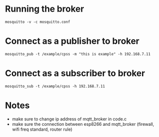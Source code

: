 # Running the broker
`mosquitto -v -c mosquitto.conf`

# Connect as a publisher to broker
`mosquitto_pub -t /example/cpss -m "this is example" -h 192.168.7.11`

# Connect as a subscriber to broker 
`mosquitto_sub -t /example/cpss -h 192.168.7.11`

# Notes
- make sure to change ip address of mqtt_broker in code.c
- make sure the connection between esp8266 and mqtt_broker (firewall, wifi freq standard, router rule)
